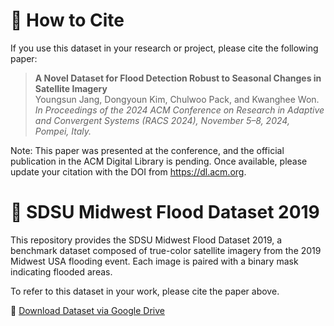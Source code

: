 # 📌 How to Cite
If you use this dataset in your research or project, please cite the following paper:

> **A Novel Dataset for Flood Detection Robust to Seasonal Changes in Satellite Imagery**  
> Youngsun Jang, Dongyoun Kim, Chulwoo Pack, and Kwanghee Won.  
> *In Proceedings of the 2024 ACM Conference on Research in Adaptive and Convergent Systems (RACS 2024), November 5–8, 2024, Pompei, Italy.*

Note: This paper was presented at the conference, and the official publication in the ACM Digital Library is pending. Once available, please update your citation with the DOI from https://dl.acm.org.



# 🌊 SDSU Midwest Flood Dataset 2019
This repository provides the SDSU Midwest Flood Dataset 2019, a benchmark dataset composed of true-color satellite imagery from the 2019 Midwest USA flooding event. Each image is paired with a binary mask indicating flooded areas.

To refer to this dataset in your work, please cite the paper above.

📂 [Download Dataset via Google Drive](https://drive.google.com/file/d/1igApdCt7QOYH7L76iMnBZkz_rvt9Pyaz/view?usp=sharing)
